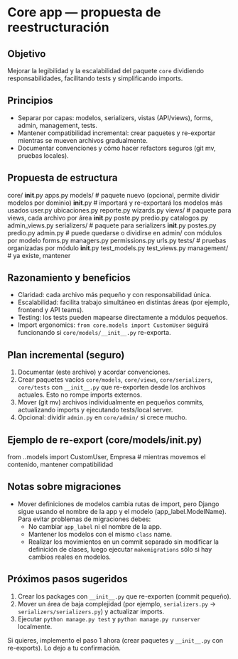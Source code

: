 Core app — propuesta de reestructuración
======================================

Objetivo
--------
Mejorar la legibilidad y la escalabilidad del paquete `core` dividiendo responsabilidades, facilitando tests y simplificando imports.

Principios
---------
- Separar por capas: modelos, serializers, vistas (API/views), forms, admin, management, tests.
- Mantener compatibilidad incremental: crear paquetes y re-exportar mientras se mueven archivos gradualmente.
- Documentar convenciones y cómo hacer refactors seguros (git mv, pruebas locales).

Propuesta de estructura
-----------------------

core/
  __init__.py
  apps.py
  models/                # paquete nuevo (opcional, permite dividir modelos por dominio)
    __init__.py          # importará y re-exportará los modelos más usados
    user.py
    ubicaciones.py
    reporte.py
    wizards.py
  views/                 # paquete para views, cada archivo por área
    __init__.py
    poste.py
    predio.py
    catalogos.py
    admin_views.py
  serializers/           # paquete para serializers
    __init__.py
    postes.py
    predio.py
  admin.py               # puede quedarse o dividirse en admin/ con módulos por modelo
  forms.py
  managers.py
  permissions.py
  urls.py
  tests/                 # pruebas organizadas por módulo
    __init__.py
    test_models.py
    test_views.py
  management/            # ya existe, mantener

Razonamiento y beneficios
-------------------------
- Claridad: cada archivo más pequeño y con responsabilidad única.
- Escalabilidad: facilita trabajo simultáneo en distintas áreas (por ejemplo, frontend y API teams).
- Testing: los tests pueden mapearse directamente a módulos pequeños.
- Import ergonomics: `from core.models import CustomUser` seguirá funcionando si `core/models/__init__.py` re-exporta.

Plan incremental (seguro)
------------------------
1. Documentar (este archivo) y acordar convenciones.
2. Crear paquetes vacíos `core/models`, `core/views`, `core/serializers`, `core/tests` con `__init__.py` que re-exporten desde los archivos actuales. Esto no rompe imports externos.
3. Mover (git mv) archivos individualmente en pequeños commits, actualizando imports y ejecutando tests/local server.
4. Opcional: dividir `admin.py` en `core/admin/` si crece mucho.

Ejemplo de re-export (core/models/__init__.py)
--------------------------------------------
from ..models import CustomUser, Empresa  # mientras movemos el contenido, mantener compatibilidad

Notas sobre migraciones
-----------------------
- Mover definiciones de modelos cambia rutas de import, pero Django sigue usando el nombre de la app y el modelo (app_label.ModelName). Para evitar problemas de migraciones debes:
  - No cambiar `app_label` ni el nombre de la app.
  - Mantener los modelos con el mismo `class` name.
  - Realizar los movimientos en un commit separado sin modificar la definición de clases, luego ejecutar `makemigrations` sólo si hay cambios reales en modelos.

Próximos pasos sugeridos
-----------------------
1. Crear los packages con `__init__.py` que re-exporten (commit pequeño).
2. Mover un área de baja complejidad (por ejemplo, `serializers.py` → `serializers/serializers.py`) y actualizar imports.
3. Ejecutar `python manage.py test` y `python manage.py runserver` localmente.

Si quieres, implemento el paso 1 ahora (crear paquetes y `__init__.py` con re-exports). Lo dejo a tu confirmación.
